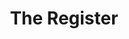 ---
title: The Register
description: Enterprise Technology News and Analysis.
url: https://www.theregister.com/
image:
    # url: '/assets/images/cafe.png'
    # alt: 'Cafe'
tags: ['news']
pubDate: 2023-11-27
draft: false
---